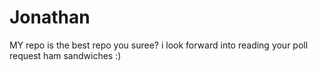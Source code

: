 # Jonathan
MY repo is the best repo
you suree?
i look forward into reading your poll request
ham sandwiches
:)
